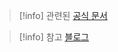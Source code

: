 > [!info] 관련된 [공식 문서](https://kubernetes.io/docs/tasks/extend-kubernetes/configure-aggregation-layer/)

> [!info] 참고 [블로그](https://coffeewhale.com/kubernetes/authentication/proxy/2020/05/06/auth05/)
